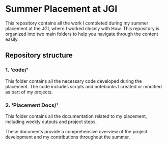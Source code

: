 # Summer Placement at JGI

This repository contains all the work I completed during my summer placement at the JGI, where I worked closely with Huw. This repository is organized into two main folders to help you navigate through the content easily.

## Repository structure

### 1. 'code/'
This folder contains all the necessary code developed during the placement. The code includes scripts and notebooks I created or modified as part of my projects.

### 2. 'Placement Docs/'
This folder contains all the documentation related to my placement, including weekly outputs and project steps.


These documents provide a comprehensive overview of the project development and my contributions throughout the summer.
